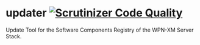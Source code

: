 updater [![Scrutinizer Code Quality](https://scrutinizer-ci.com/g/WPN-XM/updater/badges/quality-score.png?s=1a9a64432070368d4081cde47ed7e85afc984c51)](https://scrutinizer-ci.com/g/WPN-XM/updater/)
=======

Update Tool for the Software Components Registry of the WPN-XM Server Stack.